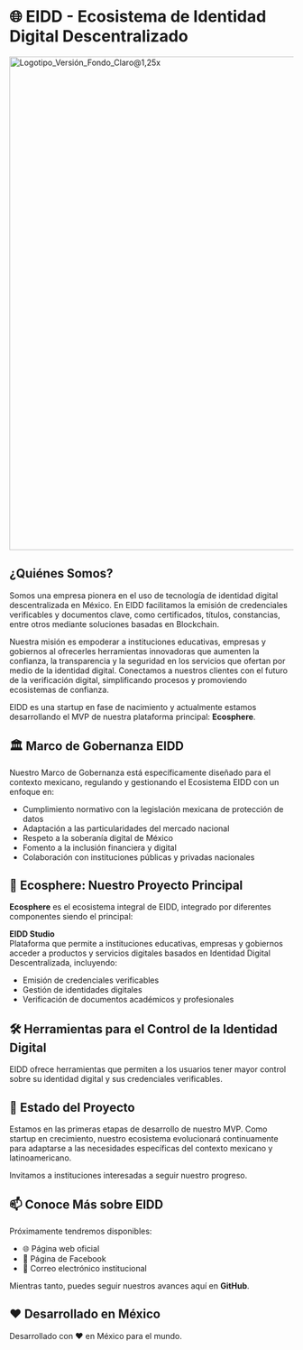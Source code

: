 # 🌐 EIDD - Ecosistema de Identidad Digital Descentralizado

<img width="2250" height="875" alt="Logotipo_Versión_Fondo_Claro@1,25x" src="https://github.com/user-attachments/assets/8c71aae6-2fe3-48e5-aac0-45682dbda5bc" />


## ¿Quiénes Somos?
Somos una empresa pionera en el uso de tecnología de identidad digital descentralizada en México. En EIDD facilitamos la emisión de credenciales verificables y documentos clave, como certificados, títulos, constancias, entre otros mediante soluciones basadas en Blockchain.

Nuestra misión es empoderar a instituciones educativas, empresas y gobiernos al ofrecerles herramientas innovadoras que aumenten la confianza, la transparencia y la seguridad en los servicios que ofertan por medio de la identidad digital. Conectamos a nuestros clientes con el futuro de la verificación digital, simplificando procesos y promoviendo ecosistemas de confianza.

EIDD es una startup en fase de nacimiento y actualmente estamos desarrollando el MVP de nuestra plataforma principal: **Ecosphere**.

## 🏛️ Marco de Gobernanza EIDD
Nuestro Marco de Gobernanza está específicamente diseñado para el contexto mexicano, regulando y gestionando el Ecosistema EIDD con un enfoque en:

- Cumplimiento normativo con la legislación mexicana de protección de datos  
- Adaptación a las particularidades del mercado nacional  
- Respeto a la soberanía digital de México  
- Fomento a la inclusión financiera y digital  
- Colaboración con instituciones públicas y privadas nacionales  

## 🌟 Ecosphere: Nuestro Proyecto Principal
**Ecosphere** es el ecosistema integral de EIDD, integrado por diferentes componentes siendo el principal:

**EIDD Studio**  
Plataforma que permite a instituciones educativas, empresas y gobiernos acceder a productos y servicios digitales basados en Identidad Digital Descentralizada, incluyendo:  
- Emisión de credenciales verificables  
- Gestión de identidades digitales  
- Verificación de documentos académicos y profesionales  

## 🛠️ Herramientas para el Control de la Identidad Digital
EIDD ofrece herramientas que permiten a los usuarios tener mayor control sobre su identidad digital y sus credenciales verificables.

## 🚀 Estado del Proyecto
Estamos en las primeras etapas de desarrollo de nuestro MVP. Como startup en crecimiento, nuestro ecosistema evolucionará continuamente para adaptarse a las necesidades específicas del contexto mexicano y latinoamericano.  

Invitamos a instituciones interesadas a seguir nuestro progreso.  

## 📫 Conoce Más sobre EIDD
Próximamente tendremos disponibles:  

- 🌐 Página web oficial  
- 📱 Página de Facebook  
- 📧 Correo electrónico institucional  

Mientras tanto, puedes seguir nuestros avances aquí en **GitHub**.  

## ❤️ Desarrollado en México
Desarrollado con ❤️ en México para el mundo.
